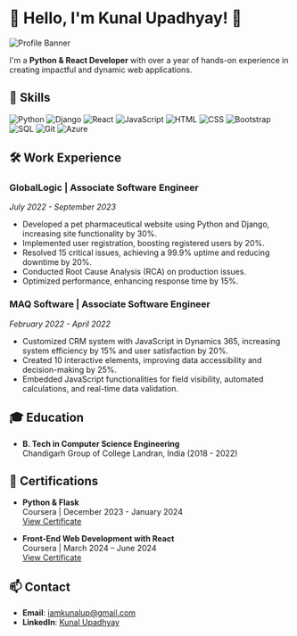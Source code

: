 # 👋 Hello, I'm Kunal Upadhyay! 🌟

![Profile Banner](https://via.placeholder.com/800x200.png?text=Welcome+to+My+GitHub+Profile)

I'm a **Python & React Developer** with over a year of hands-on experience in creating impactful and dynamic web applications.

## 🔧 Skills
![Python](https://img.shields.io/badge/Python-3776AB?style=for-the-badge&logo=python&logoColor=white)
![Django](https://img.shields.io/badge/Django-092E20?style=for-the-badge&logo=django&logoColor=white)
![React](https://img.shields.io/badge/React-61DAFB?style=for-the-badge&logo=react&logoColor=black)
![JavaScript](https://img.shields.io/badge/JavaScript-F7DF1E?style=for-the-badge&logo=javascript&logoColor=black)
![HTML](https://img.shields.io/badge/HTML5-E34F26?style=for-the-badge&logo=html5&logoColor=white)
![CSS](https://img.shields.io/badge/CSS3-1572B6?style=for-the-badge&logo=css3&logoColor=white)
![Bootstrap](https://img.shields.io/badge/Bootstrap-563D7C?style=for-the-badge&logo=bootstrap&logoColor=white)
![SQL](https://img.shields.io/badge/SQL-4479A1?style=for-the-badge&logo=postgresql&logoColor=white)
![Git](https://img.shields.io/badge/Git-F05032?style=for-the-badge&logo=git&logoColor=white)
![Azure](https://img.shields.io/badge/Azure-0078D4?style=for-the-badge&logo=microsoft-azure&logoColor=white)

## 🛠️ Work Experience

### GlobalLogic | Associate Software Engineer
*July 2022 - September 2023*

- Developed a pet pharmaceutical website using Python and Django, increasing site functionality by 30%.
- Implemented user registration, boosting registered users by 20%.
- Resolved 15 critical issues, achieving a 99.9% uptime and reducing downtime by 20%.
- Conducted Root Cause Analysis (RCA) on production issues.
- Optimized performance, enhancing response time by 15%.

### MAQ Software | Associate Software Engineer
*February 2022 - April 2022*

- Customized CRM system with JavaScript in Dynamics 365, increasing system efficiency by 15% and user satisfaction by 20%.
- Created 10 interactive elements, improving data accessibility and decision-making by 25%.
- Embedded JavaScript functionalities for field visibility, automated calculations, and real-time data validation.


## 🎓 Education

- **B. Tech in Computer Science Engineering**  
  Chandigarh Group of College Landran, India (2018 - 2022) 

## 📜 Certifications

- **Python & Flask**  
  Coursera | December 2023 - January 2024  
  [View Certificate](https://coursera.org/verify/Z5TBS7GYYGWF)

- **Front-End Web Development with React**  
  Coursera | March 2024 – June 2024  
  [View Certificate](https://coursera.org/verify/DDKVRY9CH8HY)

## 📫 Contact
- **Email**: iamkunalup@gmail.com
- **LinkedIn**: [Kunal Upadhyay](https://www.linkedin.com/in/kunalupadhyay1/)
